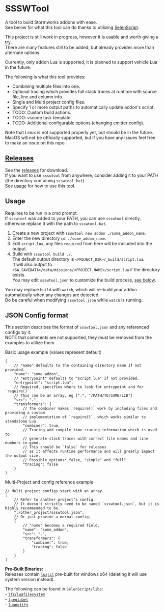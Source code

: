 # SSSWTool
A tool to build Stormworks addons with ease.  
See below for what this tool can do thanks to utilizing [SelenScript](https://github.com/Avril112113/selenscript).  

This project is still work in progress, however it is usable and worth giving a try.  
There are many features still to be added, but already provides more than alternate options.  

Currently, only addon Lua is supported, it is planned to support vehicle Lua in the future.  

The following is what this tool provides:  
- Combining multiple files into one.  
- Optional tracing which provides full stack traces at runtime with source file, line and column info.  
- Single and Multi project config files.  
- Specify 1 or more output paths to automatically update addon's script.  
- TODO: Custom build actions.  
- TODO: vscode task template.  
- TODO: Additional configurable options (changing emitter config).  

Note that Linux is not supported properly yet, but should be in the future.  
MacOS will not be officially supported, but if you have any issues feel free to make an issue on this repo.  

## [Releases](https://github.com/Avril112113/SSSWTool/releases)
See the [releases](https://github.com/Avril112113/SSSWTool/releases) for download.  
If you want to use `ssswtool` from anywhere, consider adding it to your PATH (the directory containing `ssswtool.bat`).  
See [usage](#Usage) for how to use this tool.  

## Usage
Requires to be run in a cmd prompt.  
If `ssswtool` was added to your PATH, you can use `ssswtool` directly, otherwise replace it with the path to `ssswtool.bat`.  

1. Create a new project with `ssswtool new addon ./some_addon_name`.  
2. Enter the new directory `cd ./some_addon_name`.  
3. Edit `script.lua`, any files `require`d from here will be included into the output.  
4. Build with `ssswtool build ./`.  
   The default output directory is `<PROJECT_DIR>/_build/script.lua`.  
   It will also output to `<SW_SAVEDATA>/data/missions/<PROJECT_NAME>/script.lua` if the directory exists.  
You may edit `ssswtool.json` to customize the build process, [see below](#json-config-format).  

You may replace `build` with `watch`, which will re-build your addon automatically when any changes are detected.  
Do be careful when modifying `ssswtool.json` while `watch` is running.  

## JSON Config format
This section describes the format of `ssswtool.json` and any referenced configs by it.  
NOTE that comments are not supported, they must be removed from the examples to utilize them.

Basic usage example (values represent default)  
```jsonc
{
	// "name" defaults to the containing directory name if not provided.
	"name": "some_addon",
	// "entrypoint" defaults to "script.lua" if not provided.
	"entrypoint": "script.lua",
	// Required, specifies where to look for entrypoint and for `require()`
	// This can be an array, eg [".", "/PATH/TO/SOME/LIB"]
	"src": ".",
	"transformers": {
		// The combiner makes `require()` work by including files and providing a custom
		// implementation of `require()`, which works similar to standalone Lua.
		"combiner": true,
		// Tracing add compile time tracing information which is used to
		// generate stack traces with correct file names and line numbers in-game.
		// This should be `false` for releases
		// as it affects runtime performance and will greatly impact the output size.
		// Possible options: false, "simple" and "full"
		"tracing": false
	}
}
```

Multi-Project and config reference example
```jsonc
// Multi project configs start with an array.
[
	// Refer to another project's config.
	// It doesn't strictly need to be named `ssswtool.json`, but it is highly recommended to be.
	"./other_project/ssswtool.json",
	// Or just provide a normal config.
	{
		// "name" becomes a required field.
		"name": "some_addon",
		"src": ".",
		"transformers": {
			"combiner": true,
			"tracing": false
		}
	}
]
```

**Pre-Built Binaries:**  
Releases contain [`luajit`](https://luajit.org/) pre-built for windows x64 (deleting it will use system version instead).  

The following can be found in `SelenScript/libs`:  
\- [`lfs`/`luafilesystem`](https://luarocks.org/modules/hisham/luafilesystem)  
\- [`lpeglabel`](https://luarocks.org/modules/sergio-medeiros/lpeglabel)  
\- [`luanotify`](https://github.com/Avril112113/luanotify)  
